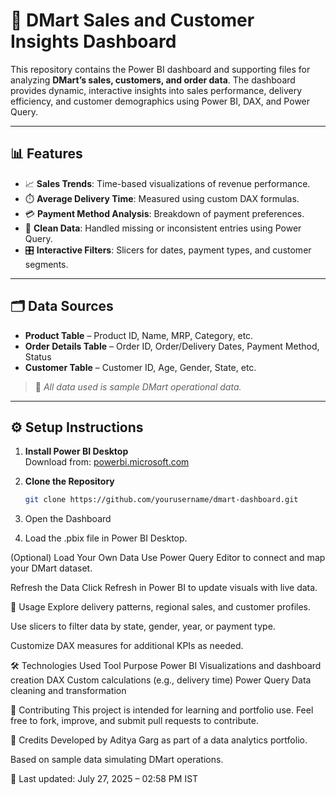 # 🛒 DMart Sales and Customer Insights Dashboard

This repository contains the Power BI dashboard and supporting files for analyzing **DMart’s sales, customers, and order data**. The dashboard provides dynamic, interactive insights into sales performance, delivery efficiency, and customer demographics using Power BI, DAX, and Power Query.

---

## 📊 Features

- 📈 **Sales Trends**: Time-based visualizations of revenue performance.
- ⏱️ **Average Delivery Time**: Measured using custom DAX formulas.
- 💳 **Payment Method Analysis**: Breakdown of payment preferences.
- 🧹 **Clean Data**: Handled missing or inconsistent entries using Power Query.
- 🎛️ **Interactive Filters**: Slicers for dates, payment types, and customer segments.

---

## 🗂️ Data Sources

- **Product Table** – Product ID, Name, MRP, Category, etc.  
- **Order Details Table** – Order ID, Order/Delivery Dates, Payment Method, Status  
- **Customer Table** – Customer ID, Age, Gender, State, etc.  
> 📌 *All data used is sample DMart operational data.*

---

## ⚙️ Setup Instructions

1. **Install Power BI Desktop**  
   Download from: [powerbi.microsoft.com](https://powerbi.microsoft.com)

2. **Clone the Repository**
   ```bash
   git clone https://github.com/yourusername/dmart-dashboard.git
3. Open the Dashboard
4. Load the .pbix file in Power BI Desktop.

(Optional) Load Your Own Data
Use Power Query Editor to connect and map your DMart dataset.

Refresh the Data
Click Refresh in Power BI to update visuals with live data.

🚀 Usage
Explore delivery patterns, regional sales, and customer profiles.

Use slicers to filter data by state, gender, year, or payment type.

Customize DAX measures for additional KPIs as needed.

🛠️ Technologies Used
Tool	Purpose
Power BI	Visualizations and dashboard creation
DAX	Custom calculations (e.g., delivery time)
Power Query	Data cleaning and transformation

🤝 Contributing
This project is intended for learning and portfolio use.
Feel free to fork, improve, and submit pull requests to contribute.

👤 Credits
Developed by Aditya Garg as part of a data analytics portfolio.

Based on sample data simulating DMart operations.

📅 Last updated: July 27, 2025 – 02:58 PM IST
